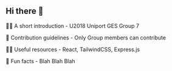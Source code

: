 ## Hi there 👋


🙋‍♀️ A short introduction - U2018 Uniport GES Group 7

🌈 Contribution guidelines - Only Group members can contribute

👩‍💻 Useful resources - React, TailwindCSS, Express.js

🍿 Fun facts - Blah Blah Blah
